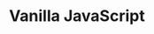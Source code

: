 ---
layout: page
title: Vanilla JavaScript
permalink: /components/javascript/
parent: Third party integration
nav_order: 3
---